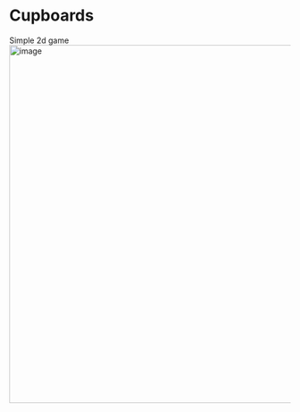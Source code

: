# Cupboards
Simple 2d game
<img width="799" height="641" alt="image" src="https://github.com/user-attachments/assets/c9af439e-a403-4a62-8b3a-41db5e1a6475" />
